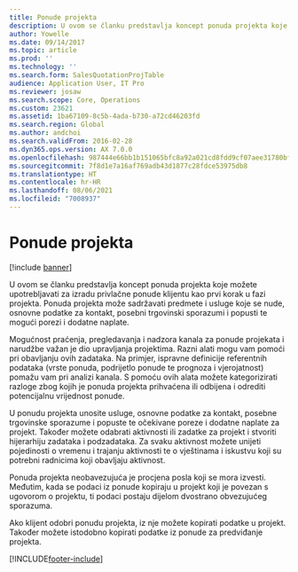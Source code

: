 ```yaml
---
title: Ponude projekta
description: U ovom se članku predstavlja koncept ponuda projekta koje možete upotrebljavati za izradu privlačne ponude klijentu kao prvi korak u fazi projekta. Ponuda projekta može sadržavati predmete i usluge koje se nude, osnovne podatke za kontakt, posebni trgovinski sporazumi i popusti te mogući porezi i dodatne naplate.
author: Yowelle
ms.date: 09/14/2017
ms.topic: article
ms.prod: ''
ms.technology: ''
ms.search.form: SalesQuotationProjTable
audience: Application User, IT Pro
ms.reviewer: josaw
ms.search.scope: Core, Operations
ms.custom: 23621
ms.assetid: 1ba67109-8c5b-4ada-b730-a72cd46203fd
ms.search.region: Global
ms.author: andchoi
ms.search.validFrom: 2016-02-28
ms.dyn365.ops.version: AX 7.0.0
ms.openlocfilehash: 987444e66bb1b151065bfc8a92a021cd8fdd9cf07aee31780bf7607dc4de221c
ms.sourcegitcommit: 7f8d1e7a16af769adb43d1877c28fdce53975db8
ms.translationtype: HT
ms.contentlocale: hr-HR
ms.lasthandoff: 08/06/2021
ms.locfileid: "7008937"
---
```

# <a name="project-quotations"></a>Ponude projekta

[!include [banner](../includes/banner.md)]

U ovom se članku predstavlja koncept ponuda projekta koje možete upotrebljavati za izradu privlačne ponude klijentu kao prvi korak u fazi projekta. Ponuda projekta može sadržavati predmete i usluge koje se nude, osnovne podatke za kontakt, posebni trgovinski sporazumi i popusti te mogući porezi i dodatne naplate. 

Mogućnost praćenja, pregledavanja i nadzora kanala za ponude projekata i narudžbe važan je dio upravljanja projektima. Razni alati mogu vam pomoći pri obavljanju ovih zadataka. Na primjer, ispravne definicije referentnih podataka (vrste ponuda, podrijetlo ponude te prognoza i vjerojatnost) pomažu vam pri analizi kanala. S pomoću ovih alata možete kategorizirati razloge zbog kojih je ponuda projekta prihvaćena ili odbijena i odrediti potencijalnu vrijednost ponude. 

U ponudu projekta unosite usluge, osnovne podatke za kontakt, posebne trgovinske sporazume i popuste te očekivane poreze i dodatne naplate za projekt. Također možete odabrati aktivnosti ili zadatke za projekt i stvoriti hijerarhiju zadataka i podzadataka. Za svaku aktivnost možete unijeti pojedinosti o vremenu i trajanju aktivnosti te o vještinama i iskustvu koji su potrebni radnicima koji obavljaju aktivnost. 

Ponuda projekta neobavezujuća je procjena posla koji se mora izvesti. Međutim, kada se podaci iz ponude kopiraju u projekt koji je povezan s ugovorom o projektu, ti podaci postaju dijelom dvostrano obvezujućeg sporazuma. 

Ako klijent odobri ponudu projekta, iz nje možete kopirati podatke u projekt. Također možete istodobno kopirati podatke iz ponude za predviđanje projekta.





[!INCLUDE[footer-include](../includes/footer-banner.md)]
